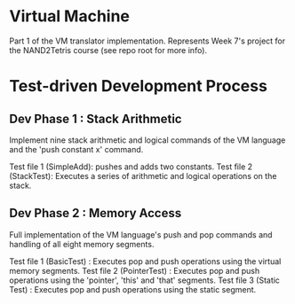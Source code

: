 # Virtual Machine #
Part 1 of the VM translator implementation. Represents Week 7's project for the NAND2Tetris course (see repo root for more info).

# Test-driven Development Process #

Dev Phase 1 : Stack Arithmetic
--------
Implement nine stack arithmetic and logical commands of the VM language and the 'push constant x' command.

Test file 1 (SimpleAdd): pushes and adds two constants.
Test file 2 (StackTest): Executes a series of arithmetic and logical operations on the stack.

Dev Phase 2 : Memory Access
--------
Full implementation of the VM language's push and pop commands and handling of all eight memory segments.

Test file 1 (BasicTest) : Executes pop and push operations using the virtual memory segments.
Test file 2 (PointerTest) : Executes pop and push operations using the 'pointer', 'this' and 'that' segments.
Test file 3 (Static Test) : Executes pop and push operations using the static segment.
